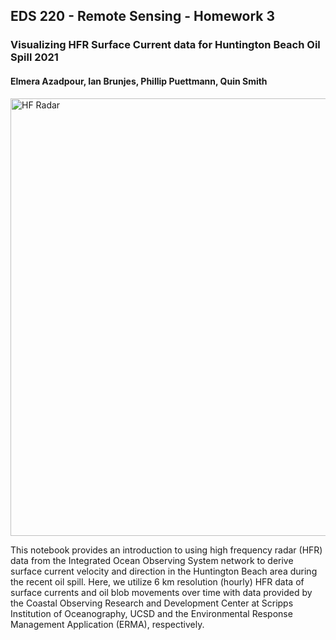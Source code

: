 ## EDS 220 - Remote Sensing - Homework 3
### Visualizing HFR Surface Current data for Huntington Beach Oil Spill 2021
#### Elmera Azadpour, Ian Brunjes, Phillip Puettmann, Quin Smith


<img width="700" alt="HF Radar" src="https://user-images.githubusercontent.com/69014273/142692070-67fb62c7-ee17-478a-b2fa-1f2a8e5c53fe.png">

This notebook provides an introduction to using high frequency radar (HFR) data from the Integrated Ocean Observing System network to derive surface current velocity and direction in the Huntington Beach area during the recent oil spill. Here, we utilize 6 km resolution (hourly) HFR data of surface currents and oil blob movements over time with data provided by the Coastal Observing Research and Development Center at Scripps Institution of Oceanography, UCSD and the Environmental Response Management Application (ERMA), respectively. 
